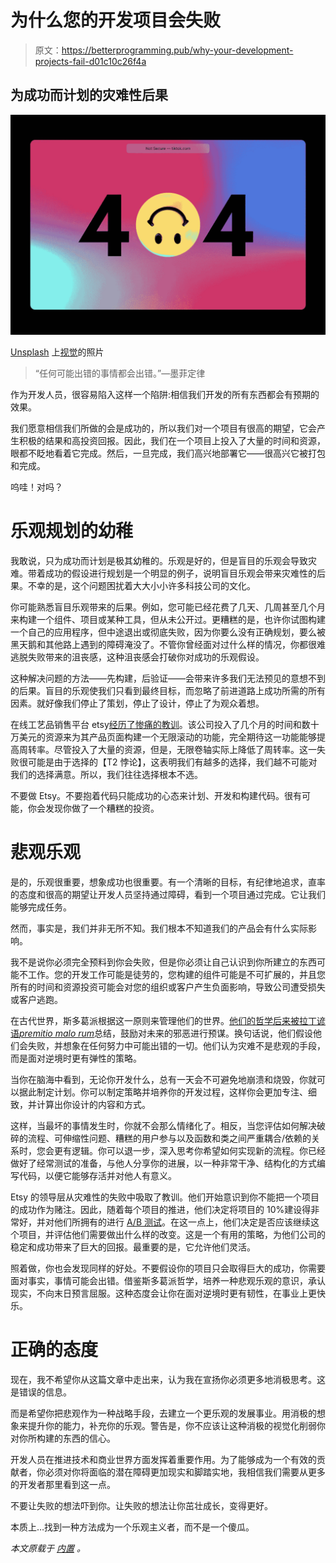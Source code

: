# 为什么您的开发项目会失败

> 原文：<https://betterprogramming.pub/why-your-development-projects-fail-d01c10c26f4a>

## 为成功而计划的灾难性后果

![](img/d372638bba6104c8d2472bfd0eb30468.png)

[Unsplash](https://unsplash.com/s/photos/fail?utm_source=unsplash&utm_medium=referral&utm_content=creditCopyText) 上[视觉](https://unsplash.com/@visuals?utm_source=unsplash&utm_medium=referral&utm_content=creditCopyText)的照片

> “任何可能出错的事情都会出错。”—墨菲定律

作为开发人员，很容易陷入这样一个陷阱:相信我们开发的所有东西都会有预期的效果。

我们愿意相信我们所做的会是成功的，所以我们对一个项目有很高的期望，它会产生积极的结果和高投资回报。因此，我们在一个项目上投入了大量的时间和资源，眼都不眨地看着它完成。然后，一旦完成，我们高兴地部署它——很高兴它被打包和完成。

呜哇！对吗？

# 乐观规划的幼稚

我敢说，只为成功而计划是极其幼稚的。乐观是好的，但是盲目的乐观会导致灾难。带着成功的假设进行规划是一个明显的例子，说明盲目乐观会带来灾难性的后果。不幸的是，这个问题困扰着大大小小许多科技公司的文化。

你可能熟悉盲目乐观带来的后果。例如，您可能已经花费了几天、几周甚至几个月来构建一个组件、项目或某种工具，但从未公开过。更糟糕的是，也许你试图构建一个自己的应用程序，但中途退出或彻底失败，因为你要么没有正确规划，要么被黑天鹅和其他路上遇到的障碍淹没了。不管你曾经面对过什么样的情况，你都很难逃脱失败带来的沮丧感，这种沮丧感会打破你对成功的乐观假设。

这种解决问题的方法——先构建，后验证——会带来许多我们无法预见的意想不到的后果。盲目的乐观使我们只看到最终目标，而忽略了前进道路上成功所需的所有因素。就好像我们停止了策划，停止了设计，停止了为观众着想。

在线工艺品销售平台 etsy[经历了惨痛的教训](https://danwin.com/2013/01/infinite-scroll-fail-etsy/)。该公司投入了几个月的时间和数十万美元的资源来为其产品页面构建一个无限滚动的功能，完全期待这一功能能够提高周转率。尽管投入了大量的资源，但是，无限卷轴实际上降低了周转率。这一失败很可能是由于选择的【T2 悖论】，这表明我们有越多的选择，我们越不可能对我们的选择满意。所以，我们往往选择根本不选。

不要做 Etsy。不要抱着代码只能成功的心态来计划、开发和构建代码。很有可能，你会发现你做了一个糟糕的投资。

# 悲观乐观

是的，乐观很重要，想象成功也很重要。有一个清晰的目标，有纪律地追求，直率的态度和很高的期望让开发人员坚持通过障碍，看到一个项目通过完成。它让我们能够完成任务。

然而，事实是，我们并非无所不知。我们根本不知道我们的产品会有什么实际影响。

我不是说你必须完全预料到你会失败，但是你必须让自己认识到你所建立的东西可能不工作。您的开发工作可能是徒劳的，您构建的组件可能是不可扩展的，并且您所有的时间和资源投资可能会对您的组织或客户产生负面影响，导致公司遭受损失或客户逃跑。

在古代世界，斯多葛派根据这一原则来管理他们的世界。[他们的哲学后来被拉丁谚语*premitio malo rum*](https://dailystoic.com/premeditatio-malorum/)总结，鼓励对未来的邪恶进行预谋。换句话说，他们假设他们会失败，并想象在任何努力中可能出错的一切。他们认为灾难不是悲观的手段，而是面对逆境时更有弹性的策略。

当你在脑海中看到，无论你开发什么，总有一天会不可避免地崩溃和烧毁，你就可以据此制定计划。你可以制定策略并培养你的开发过程，这样你会更加专注、细致，并计算出你设计的内容和方式。

这样，当最坏的事情发生时，你就不会那么情绪化了。相反，当您评估如何解决破碎的流程、可伸缩性问题、糟糕的用户参与以及函数和类之间严重耦合/依赖的关系时，您会更有逻辑。你可以退一步，深入思考你希望如何实现新的流程。你已经做好了经常测试的准备，与他人分享你的进展，以一种非常干净、结构化的方式编写代码，以便它能够存活并对他人有意义。

Etsy 的领导层从灾难性的失败中吸取了教训。他们开始意识到你不能把一个项目的成功作为赌注。因此，随着每个项目的推进，他们决定将项目的 10%建设得非常好，并对他们所拥有的进行 [A/B 测试](https://builtin.com/design-ux/rules-ab-testing)。在这一点上，他们决定是否应该继续这个项目，并评估他们需要做出什么样的改变。这是一个有用的策略，为他们公司的稳定和成功带来了巨大的回报。最重要的是，它允许他们灵活。

照着做，你也会发现同样的好处。不要假设你的项目只会取得巨大的成功，你需要面对事实，事情可能会出错。借鉴斯多葛派哲学，培养一种悲观乐观的意识，承认现实，不向末日预言屈服。这种态度会让你在面对逆境时更有韧性，在事业上更快乐。

# 正确的态度

现在，我不希望你从这篇文章中走出来，认为我在宣扬你必须更多地消极思考。这是错误的信息。

而是希望你把悲观作为一种战略手段，去建立一个更乐观的发展事业。用消极的想象来提升你的能力，补充你的乐观。警告是，你不应该让这种消极的视觉化削弱你对你所构建的东西的信心。

开发人员在推进技术和商业世界方面发挥着重要作用。为了能够成为一个有效的贡献者，你必须对你将面临的潜在障碍更加现实和脚踏实地，我相信我们需要从更多的开发者那里看到这一点。

不要让失败的想法吓到你。让失败的想法让你茁壮成长，变得更好。

本质上…找到一种方法成为一个乐观主义者，而不是一个傻瓜。

*本文原载于* [*内置*](https://builtin.com/software-engineering-perspectives/development-failure-planning) *。*